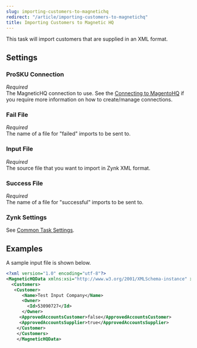 ```yaml
---
slug: importing-customers-to-magnetichq
redirect: "/article/importing-customers-to-magnetichq"
title: Importing Customers to Magnetic HQ
---
```

This task will import customers that are supplied in an XML format.

## Settings
### ProSKU Connection
_Required_  
The MagneticHQ connection to use. See the [Connecting to MagentoHQ](connecting-to-magnetichq) if you require more information on how to create/manage connections.

### Fail File
_Required_  
The name of a file for "failed" imports to be sent to.

### Input File
_Required_  
The source file that you want to import in Zynk XML format.

### Success File
_Required_  
The name of a file for "successful" imports to be sent to. 

### Zynk Settings
See [Common Task Settings](common-task-settings).

## Examples
A sample input file is shown below.
```xml
<?xml version="1.0" encoding="utf-8"?>
<MagneticHQData xmlns:xsi="http://www.w3.org/2001/XMLSchema-instance" xmlns:xsd="http://www.w3.org/2001/XMLSchema">
  <Customers>
   <Customer>
      <Name>Test Input Company</Name>
      <Owner>
        <Id>53090727</Id>
      </Owner>
     <ApprovedAccountsCustomer>false</ApprovedAccountsCustomer>
     <ApprovedAccountsSupplier>true</ApprovedAccountsSupplier>
    </Customer>
    </Customers>
    </MagneticHQData>
```
